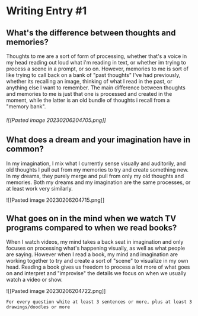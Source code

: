 # Writing Entry #1
## What's the difference between thoughts and memories?
Thoughts to me are a sort of form of processing, whether that's a voice in my head reading out loud what i'm reading in text, or whether im trying to process a scene in a prompt, or so on. However, memories to me is sort of like trying to call back on a bank of "past thoughts" I've had previously, whether its recalling an image, thinking of what I read in the past, or anything else I want to remember. The main difference between thoughts and memories to me is just that one is processed and created in the moment, while the latter is an old bundle of thoughts i recall from a "memory bank".

###### ![[Pasted image 20230206204705.png]]
## What does a dream and your imagination have in common?
In my imagination, I mix what I currently sense visually and auditorily, and old thoughts I pull out from my memories to try and create something new. In my dreams, they purely merge and pull from only my old thoughts and memories. Both my dreams and my imagination are the same processes, or at least work very similarly.

![[Pasted image 20230206204715.png]]
## What goes on in the mind when we watch TV programs compared to when we read books?
When I watch videos, my mind takes a back seat in imagination and only focuses on processing what's happening visually, as well as what people are saying. However when I read a book, my mind and imagination are working together to try and create a sort of "scene" to visualize in my own head. Reading a book gives us freedom to process a lot more of what goes on and interpret and "improvise" the details we focus on when we usually watch a video or show.

![[Pasted image 20230206204722.png]]

`For every question white at least 3 sentences or more, plus at least 3 drawings/doodles or more`
